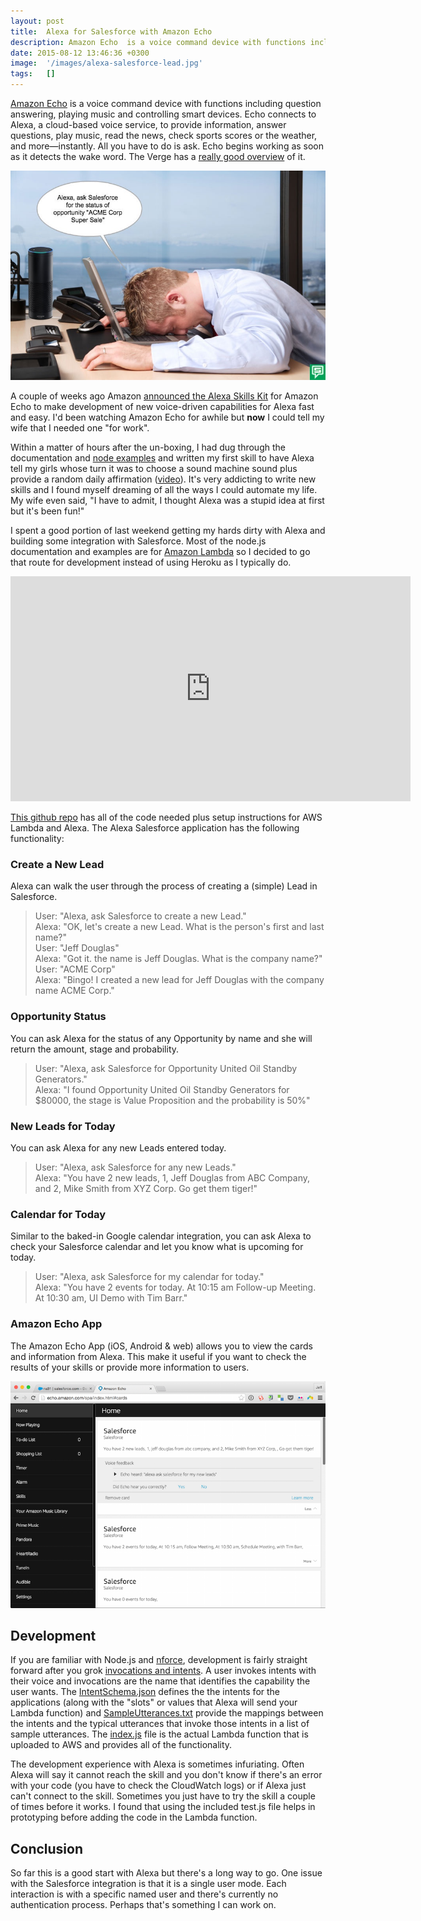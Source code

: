 ```yaml
---
layout: post
title:  Alexa for Salesforce with Amazon Echo
description: Amazon Echo  is a voice command device with functions including question answering, playing music and controlling smart devices. Echo connects to Alexa, a cloud-based voice service, to provide information, answer questions, play music, read the news, check sports scores or the weather, and more—instantly. All you have to do is ask. Echo begins working as soon as it detects the wake word. The Verge has a really good overview of it. A couple of weeks ago Amazon announced the Alexa Skills Kit for A
date: 2015-08-12 13:46:36 +0300
image:  '/images/alexa-salesforce-lead.jpg'
tags:   []
---
```

<p><a href="http://www.amazon.com/echo">Amazon Echo</a> is a voice command device with functions including question answering, playing music and controlling smart devices. Echo connects to Alexa, a cloud-based voice service, to provide information, answer questions, play music, read the news, check sports scores or the weather, and more—instantly. All you have to do is ask. Echo begins working as soon as it detects the wake word. The Verge has a <a href="http://www.theverge.com/2015/7/8/8913739/amazon-echo-re-review-in-the-real-world">really good overview</a> of it.</p>
<p><img src="images/amazon-echo-alexa-salesforce.jpg" alt="" ></p>
<p>A couple of weeks ago Amazon <a href="https://developer.amazon.com/public/community/post/Tx205N9U1UD338H/Introducing-the-Alexa-Skills-Kit-Enabling-Developers-to-Create-Entirely-New-Voic">announced the Alexa Skills Kit</a> for Amazon Echo to make development of new voice-driven capabilities for Alexa fast and easy. I'd been watching Amazon Echo for awhile but <strong>now</strong> I could tell my wife that I needed one "for work".</p>
<p>Within a matter of hours after the un-boxing, I had dug through the documentation and <a href="https://developer.amazon.com/public/solutions/alexa/alexa-skills-kit/docs/using-the-alexa-skills-kit-samples-node">node examples</a> and written my first skill to have Alexa tell my girls whose turn it was to choose a sound machine sound plus provide a random daily affirmation (<a href="https://vimeo.com/135664835">video</a>). It's very addicting to write new skills and I found myself dreaming of all the ways I could automate my life. My wife even said, "I have to admit, I thought Alexa was a stupid idea at first but it's been fun!"</p>
<p>I spent a good portion of last weekend getting my hards dirty with Alexa and building some integration with Salesforce. Most of the node.js documentation and examples are for <a href="https://aws.amazon.com/lambda/">Amazon Lambda</a> so I decided to go that route for development instead of using Heroku as I typically do.</p>
<div class="flex-video"><iframe width="640" height="360" src="https://www.youtube.com/embed/LPhSf7SFFTk" frameborder="0" allowfullscreen></iframe></div>
<p><a href="https://github.com/jeffdonthemic/amazon-echo-salesforce">This github repo</a> has all of the code needed plus setup instructions for AWS Lambda and Alexa. The Alexa Salesforce application has the following functionality:</p>
<h3 id="createanewlead">Create a New Lead</h3>
<p>Alexa can walk the user through the process of creating a (simple) Lead in Salesforce.</p>
<blockquote>
<p>User: "Alexa, ask Salesforce to create a new Lead."<br>
Alexa: "OK, let's create a new Lead. What is the person's first and last name?"<br>
User: "Jeff Douglas"<br>
Alexa: "Got it. the name is Jeff Douglas. What is the company name?"<br>
User: "ACME Corp"<br>
Alexa: "Bingo! I created a new lead for Jeff Douglas with the company name ACME Corp."</p>
</blockquote>
<h3 id="opportunitystatus">Opportunity Status</h3>
<p>You can ask Alexa for the status of any Opportunity by name and she will return the amount, stage and probability.</p>
<blockquote>
<p>User: "Alexa, ask Salesforce for Opportunity United Oil Standby Generators."<br>
Alexa: "I found Opportunity United Oil Standby Generators for $80000, the stage is Value Proposition and the probability is 50%"</p>
</blockquote>
<h3 id="newleadsfortoday">New Leads for Today</h3>
<p>You can ask Alexa for any new Leads entered today.</p>
<blockquote>
<p>User: "Alexa, ask Salesforce for any new Leads."<br>
Alexa: "You have 2 new leads, 1, Jeff Douglas from ABC Company, and 2, Mike Smith from XYZ Corp. Go get them tiger!"</p>
</blockquote>
<h3 id="calendarfortoday">Calendar for Today</h3>
<p>Similar to the baked-in Google calendar integration, you can ask Alexa to check your Salesforce calendar and let you know what is upcoming for today.</p>
<blockquote>
<p>User: "Alexa, ask Salesforce for my calendar for today."<br>
Alexa: "You have 2 events for today. At 10:15 am Follow-up Meeting. At 10:30 am, UI Demo with Tim Barr."</p>
</blockquote>
<h3 id="amazonechoapp">Amazon Echo App</h3>
<p>The Amazon Echo App (iOS, Android & web) allows you to view the cards and information from Alexa. This make it useful if you want to check the results of your skills or provide more information to users.</p>
<p><img src="images/Amazon_Echo.png" alt="" ></p>
<h2 id="development">Development</h2>
<p>If you are familiar with Node.js and <a href="https://github.com/kevinohara80/nforce">nforce</a>, development is fairly straight forward after you grok <a href="https://developer.amazon.com/public/solutions/alexa/alexa-skills-kit/getting-started-guide">invocations and intents</a>. A user invokes intents with their voice and invocations are the name that identifies the capability the user wants. The <a href="https://github.com/jeffdonthemic/amazon-echo-salesforce/blob/master/speechAssets/IntentSchema.json">IntentSchema.json</a> defines the the intents for the applications (along with the "slots" or values that Alexa will send your Lambda function) and <a href="https://github.com/jeffdonthemic/amazon-echo-salesforce/blob/master/speechAssets/SampleUtterances.txt">SampleUtterances.txt</a> provide the mappings between the intents and the typical utterances that invoke those intents in a list of sample utterances. The <a href="https://github.com/jeffdonthemic/amazon-echo-salesforce/blob/master/src/index.js">index.js</a> file is the actual Lambda function that is uploaded to AWS and provides all of the functionality.</p>
<p>The development experience with Alexa is sometimes infuriating. Often Alexa will say it cannot reach the skill and you don't know if there's an error with your code (you have to check the CloudWatch logs) or if Alexa just can't connect to the skill. Sometimes you just have to try the skill a couple of times before it works. I found that using the included test.js file helps in prototyping before adding the code in the Lambda function.</p>
<h2 id="conclusion">Conclusion</h2>
<p>So far this is a good start with Alexa but there's a long way to go. One issue with the Salesforce integration is that it is a single user mode. Each interaction is with a specific named user and there's currently no authentication process. Perhaps that's something I can work on.</p>

